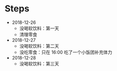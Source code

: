 # Steps

- 2018-12-26
    - 没喝软饮料：第一天
    - 清理零食
- 2018-12-27
    - 没喝软饮料：第二天
    - 没吃零食：只在 16:00 吃了一个小饭团补充体力
- 2018-12-28
    - 没喝软饮料：第三天
